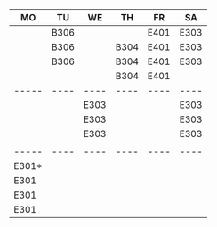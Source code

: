 |MO   |TU  |WE  |TH  |FR  |SA  |
|-----|----|----|----|----|----|
|     |B306|    |    |E401|E303|
|     |B306|    |B304|E401|E303|
|     |B306|    |B304|E401|E303|
|     |    |    |B304|E401|    |
|-----|----|----|----|----|----|
|     |    |E303|    |    |E303|
|     |    |E303|    |    |E303|
|     |    |E303|    |    |E303|
|     |    |    |    |    |    |
|-----|----|----|----|----|----|
|E301*|    |    |    |    |    |
|E301 |    |    |    |    |    |
|E301 |    |    |    |    |    |
|E301 |    |    |    |    |    |
